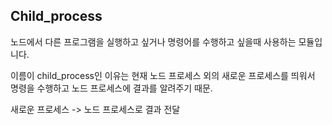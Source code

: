 ## Child_process

노드에서 다른 프로그램을 실행하고 싶거나 명령어를 수행하고 싶을때 사용하는 모듈입니다.

이름이 child_process인 이유는 현재 노드 프로세스 외의 새로운 프로세스를 띄워서 명령을 수행하고 노드 프로세스에 결과를 알려주기 때문.

새로운 프로세스 -> 노드 프로세스로 결과 전달

